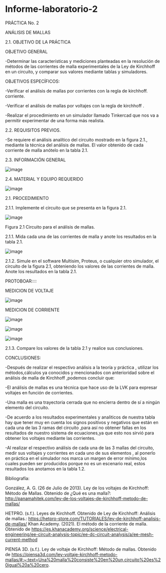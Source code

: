 # Informe-laboratorio-2
PRÁCTICA No. 2

 ANÁLISIS DE MALLAS

2.1.  OBJETIVO DE LA PRÁCTICA

OBJETIVO GENERAL 

 -Determinar las características y mediciones  planteadas en la resolución de  métodos de las corrientes de malla experimentales de  la Ley de Kirchhoff  en un circuito, y comparar sus valores mediante tablas y simuladores.
 
OBJETIVOS ESPECÍFICOS:

-Verificar el análisis de mallas por corrientes con la regla de kirchhoff. corriente.

-Verificar el análisis de mallas por voltajes con la  regla de kirchhoff .

-Realizar el procedimiento en un simulador llamado Tinkercad que nos va a permitir experimentar de una forma más realista.

2.2.   REQUISITOS PREVIOS.

-Se requiere el análisis analítico del circuito mostrado en la figura 2.1., mediante la técnica del análisis de mallas. El valor obtenido de cada corriente de malla anótelo en la tabla 2.1.

2.3.  INFORMACIÓN GENERAL

![image](https://user-images.githubusercontent.com/84587120/122001763-6b99ab00-cd76-11eb-8815-19cc3c51fb11.png)

2.4.  MATERIAL Y EQUIPO REQUERIDO

![image](https://user-images.githubusercontent.com/84587120/122001818-7f451180-cd76-11eb-878d-96d79c11c47b.png)

2.1.  PROCEDIMIENTO

2.1.1.   Implemente el circuito que se presenta en la figura 2.1.

![image](https://user-images.githubusercontent.com/84587120/122001891-a0a5fd80-cd76-11eb-8a35-888edc759190.png)

Figura 2.1 Circuito para el análisis de mallas.

2.1.1.   Mida cada una de las corrientes de malla y anote los resultados en la tabla 2.1.


![image](https://user-images.githubusercontent.com/84587120/122002770-ca135900-cd77-11eb-8b84-4ee5407ba70e.png)

2.1.2.   Simule en el software Multisim, Proteus, o cualquier otro simulador, el circuito de la figura 2.1, obteniendo los valores de las corrientes de malla. Anote los resultados en la tabla 2.1.
 
 PROTOBOAR::::
 
 MEDICION DE VOLTAJE 
 
![image](https://user-images.githubusercontent.com/84427371/122003527-d4822280-cd78-11eb-8597-94b1829f9d10.png)

MEDICION DE CORRIENTE

![image](https://user-images.githubusercontent.com/84427371/122003589-e5cb2f00-cd78-11eb-82e9-2d534cc93cc6.png)


![image](https://user-images.githubusercontent.com/84427371/122003640-f8456880-cd78-11eb-903a-1ff748143e1d.png)


![image](https://user-images.githubusercontent.com/84427371/122003678-04312a80-cd79-11eb-8de1-27049fde673d.png)


 
2.1.3.   Compare los valores de la tabla 2.1 y realice sus conclusiones.

CONCLUSIONES: 

-Después de realizar el respectivo análisis a la teoría y práctica , utilizar los métodos,cálculos  ya conocidos y mencionados con anterioridad sobre el análisis de malla   de  Kirchhoff ,podemos concluir que:

-El análisis de mallas es una técnica que hace uso de la LVK para expresar voltajes en función de corrientes.

-Una malla es una trayectoria cerrada que no encierra dentro de sí a ningún elemento del circuito.

-De acuerdo a los resultados experimentales y analiticos de nuestra tabla hay que tener muy en  cuenta los signos positivos y negativos que  están en cada una de las 3 ramas del  circuito ,para así no obtener fallas en los resultados de nuestro sistema de ecuaciones,ya que esto nos sirvió para obtener los voltajes mediante las corrientes.

-Al realizar el  respectivo análisis de cada una de las 3 mallas del circuito,  medir sus  voltajes  y corrientes en cada uno de sus  elementos , al ponerlo en práctica en el simulador nos marca un margen de error mínimo,los cuales pueden ser producidos porque no es un escenario real, estos resultados los anotamos en la tabla 1.2.

Bibliografía:

González, A. G. (26 de Julio de 2013). Ley de los voltajes de Kirchhoff: Método de Mallas. Obtenido de ¿Qué es una malla?: http://panamahitek.com/ley-de-los-voltajes-de-kirchhoff-metodo-de-mallas/

HETPRO. (s.f.). Leyes de Kirchhoff. Obtenido de Ley de Kirchhoff: Análisis de mallas.: https://hetpro-store.com/TUTORIALES/ley-de-kirchhoff-analisis-de-mallas/
Khan Academy. (2021). El método de la corriente de malla. Obtenido de https://es.khanacademy.org/science/electrical-engineering/ee-circuit-analysis-topic/ee-dc-circuit-analysis/a/ee-mesh-current-method

PIENSA 3D. (s.f.). Ley de voltaje de Kirchhoff: Método de mallas. Obtenido de https://piensa3d.com/ley-voltaje-kirchhoff-metodo-mallas/#:~:text=Una%20malla%20consiste%20en%20un,circuito%20es%20igual%20a%20cero.


